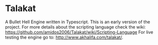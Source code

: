 # Talakat
A Bullet Hell Engine written in Typescript. This is an early version of the project. 
For more details about the scripting language check the wiki: https://github.com/amidos2006/Talakat/wiki/Scripting-Language
For live testing the engine go to: http://www.akhalifa.com/talakat/. 
